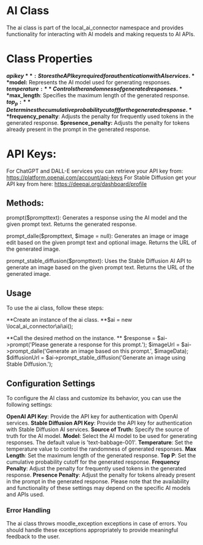 # AI Class
The ai class is part of the local_ai_connector namespace and provides functionality for interacting with AI models and making requests to AI APIs.

# Class Properties
**$apikey**: Stores the API key required for authentication with AI services.
**$model:** Represents the AI model used for generating responses.
**$temperature:** Controls the randomness of generated responses.
**$max_length**: Specifies the maximum length of the generated response.
**$top_p:** Determines the cumulative probability cutoff for the generated response.
**$frequency_penalty**: Adjusts the penalty for frequently used tokens in the generated response.
**$presence_penalty:** Adjusts the penalty for tokens already present in the prompt in the generated response.

# API Keys:
For ChatGPT and DALL-E services you can retrieve your API key from: https://platform.openai.com/account/api-keys
For Stable Diffusion get your API key from here: https://deepai.org/dashboard/profile

## Methods:
prompt($prompttext): Generates a response using the AI model and the given prompt text. Returns the generated response.

prompt_dalle($prompttext, $image = null): Generates an image or image edit based on the given prompt text and optional image. Returns the URL of the generated image.

prompt_stable_diffusion($prompttext): Uses the Stable Diffusion AI API to generate an image based on the given prompt text. Returns the URL of the generated image.


## Usage
To use the ai class, follow these steps:

**Create an instance of the ai class.
**$ai = new \local_ai_connector\ai\ai();

**Call the desired method on the instance. **
$response = $ai->prompt('Please generate a response for this prompt.');
$imageUrl = $ai->prompt_dalle('Generate an image based on this prompt.', $imageData);
$diffusionUrl = $ai->prompt_stable_diffusion('Generate an image using Stable Diffusion.');

## Configuration Settings
To configure the AI class and customize its behavior, you can use the following settings:

**OpenAI API Key**: Provide the API key for authentication with OpenAI services.
**Stable Diffusion API Key**: Provide the API key for authentication with Stable Diffusion AI services.
**Source of Truth:** Specify the source of truth for the AI model.
**Model**: Select the AI model to be used for generating responses. The default value is 'text-babbage-001'.
**Temperature**: Set the temperature value to control the randomness of generated responses.
**Max Length**: Set the maximum length of the generated response.
**Top P**: Set the cumulative probability cutoff for the generated response.
**Frequency Penalty**: Adjust the penalty for frequently used tokens in the generated response.
**Presence Penalty**: Adjust the penalty for tokens already present in the prompt in the generated response.
Please note that the availability and functionality of these settings may depend on the specific AI models and APIs used.

### Error Handling
The ai class throws moodle_exception exceptions in case of errors. You should handle these exceptions appropriately to provide meaningful feedback to the user.
